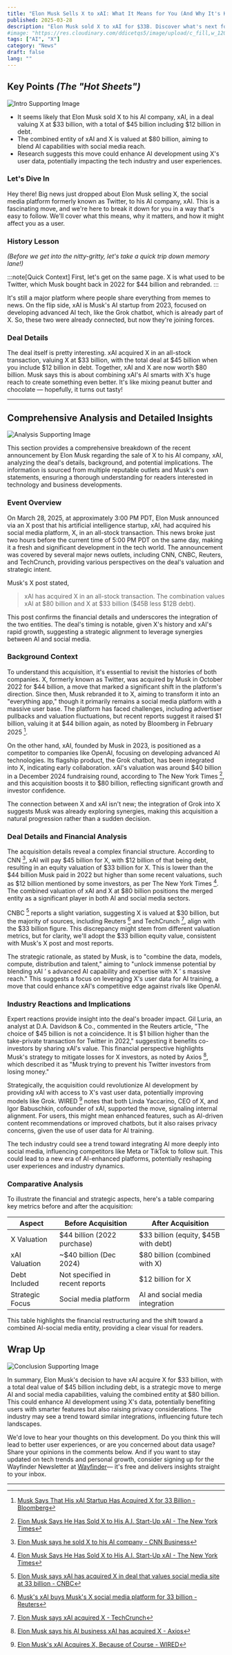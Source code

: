 ```yaml
---
title: "Elon Musk Sells X to xAI: What It Means for You (And Why It's Kinda Wild)"
published: 2025-03-28
description: "Elon Musk sold X to xAI for $33B. Discover what's next for users and tech."
#image: "https://res.cloudinary.com/ddicetqs5/image/upload/c_fill,w_1200,h_675,f_auto/v1746932689/wayfinder-images/elon-musk-sells-x-to-xai_s2tuta"
tags: ["AI", "X"]
category: "News"
draft: false
lang: ""
---
```


<!-- [Hero Image](https://res.cloudinary.com/ddicetqs5/image/upload/f_auto/v1746932689/wayfinder-images/elon-musk-sells-x-to-xai_s2tuta) -->

## Key Points _(The "Hot Sheets")_

![Intro Supporting Image](https://res.cloudinary.com/ddicetqs5/image/upload/f_auto,fl_force_strip,q_auto:best/v1/wayfinder-images/elon-musk-sells-x-to-xai-intro_ciytqt)

- It seems likely that Elon Musk sold X to his AI company, xAI, in a deal valuing X at \$33 billion, with a total of \$45 billion including \$12 billion in debt.
- The combined entity of xAI and X is valued at \$80 billion, aiming to blend AI capabilities with social media reach.
- Research suggests this move could enhance AI development using X's user data, potentially impacting the tech industry and user experiences.

### Let's Dive In

Hey there! Big news just dropped about Elon Musk selling X, the social media platform formerly known as Twitter, to his AI company, xAI. This is a fascinating move, and we're here to break it down for you in a way that's easy to follow. We'll cover what this means, why it matters, and how it might affect you as a user.

### History Lesson

_(Before we get into the nitty-gritty, let's take a quick trip down memory lane!)_

:::note[Quick Context]
First, let's get on the same page. X is what used to be Twitter, which Musk bought back in 2022 for \$44 billion and rebranded.
:::

It's still a major platform where people share everything from memes to news. On the flip side, xAI is Musk's AI startup from 2023, focused on developing advanced AI tech, like the Grok chatbot, which is already part of X. So, these two were already connected, but now they're joining forces.

### Deal Details

The deal itself is pretty interesting. xAI acquired X in an all-stock transaction, valuing X at \$33 billion, with the total deal at \$45 billion when you include \$12 billion in debt. Together, xAI and X are now worth \$80 billion. Musk says this is about combining xAI's AI smarts with X's huge reach to create something even better. It's like mixing peanut butter and chocolate — hopefully, it turns out tasty!

---

## Comprehensive Analysis and Detailed Insights

![Analysis Supporting Image](https://res.cloudinary.com/ddicetqs5/image/upload/f_auto,fl_force_strip,q_auto:best/v1/wayfinder-images/elon-musk-sells-x-to-xai-analysis_leqx80)

This section provides a comprehensive breakdown of the recent announcement by Elon Musk regarding the sale of X to his AI company, xAI, analyzing the deal's details, background, and potential implications. The information is sourced from multiple reputable outlets and Musk's own statements, ensuring a thorough understanding for readers interested in technology and business developments.

### Event Overview

On March 28, 2025, at approximately 3:00 PM PDT, Elon Musk announced via an X post that his artificial intelligence startup, xAI, had acquired his social media platform, X, in an all-stock transaction. This news broke just two hours before the current time of 5:00 PM PDT on the same day, making it a fresh and significant development in the tech world. The announcement was covered by several major news outlets, including CNN, CNBC, Reuters, and TechCrunch, providing various perspectives on the deal's valuation and strategic intent.

Musk's X post stated,

> xAI has acquired X in an all-stock transaction. The combination values xAI at \$80 billion and X at \$33 billion (\$45B less \$12B debt).

This post confirms the financial details and underscores the integration of the two entities. The deal's timing is notable, given X's history and xAI's rapid growth, suggesting a strategic alignment to leverage synergies between AI and social media.

### Background Context

To understand this acquisition, it's essential to revisit the histories of both companies. X, formerly known as Twitter, was acquired by Musk in October 2022 for \$44 billion, a move that marked a significant shift in the platform's direction. Since then, Musk rebranded it to X, aiming to transform it into an "everything app," though it primarily remains a social media platform with a massive user base. The platform has faced challenges, including advertiser pullbacks and valuation fluctuations, but recent reports suggest it raised \$1 billion, valuing it at \$44 billion again, as noted by Bloomberg in February 2025 [^8].

On the other hand, xAI, founded by Musk in 2023, is positioned as a competitor to companies like OpenAI, focusing on developing advanced AI technologies. Its flagship product, the Grok chatbot, has been integrated into X, indicating early collaboration. xAI's valuation was around \$40 billion in a December 2024 fundraising round, according to The New York Times [^7], and this acquisition boosts it to \$80 billion, reflecting significant growth and investor confidence.

The connection between X and xAI isn't new; the integration of Grok into X suggests Musk was already exploring synergies, making this acquisition a natural progression rather than a sudden decision.

### Deal Details and Financial Analysis

The acquisition details reveal a complex financial structure. According to CNN [^1], xAI will pay \$45 billion for X, with \$12 billion of that being debt, resulting in an equity valuation of \$33 billion for X. This is lower than the \$44 billion Musk paid in 2022 but higher than some recent valuations, such as \$12 billion mentioned by some investors, as per The New York Times [^7]. The combined valuation of xAI and X at \$80 billion positions the merged entity as a significant player in both AI and social media sectors.

CNBC [^2] reports a slight variation, suggesting X is valued at \$30 billion, but the majority of sources, including Reuters [^3] and TechCrunch [^4], align with the \$33 billion figure. This discrepancy might stem from different valuation metrics, but for clarity, we'll adopt the \$33 billion equity value, consistent with Musk's X post and most reports.

The strategic rationale, as stated by Musk, is to "combine the data, models, compute, distribution and talent," aiming to "unlock immense potential by blending xAI ’ s advanced AI capability and expertise with X ’ s massive reach." This suggests a focus on leveraging X's user data for AI training, a move that could enhance xAI's competitive edge against rivals like OpenAI.

### Industry Reactions and Implications

Expert reactions provide insight into the deal's broader impact. Gil Luria, an analyst at D.A. Davidson & Co., commented in the Reuters article, "The choice of \$45 billion is not a coincidence. It is \$1 billion higher than the take-private transaction for Twitter in 2022," suggesting it benefits co-investors by sharing xAI's value. This financial perspective highlights Musk's strategy to mitigate losses for X investors, as noted by Axios [^5], which described it as "Musk trying to prevent his Twitter investors from losing money."

Strategically, the acquisition could revolutionize AI development by providing xAI with access to X's vast user data, potentially improving models like Grok. WIRED [^6] notes that both Linda Yaccarino, CEO of X, and Igor Babuschkin, cofounder of xAI, supported the move, signaling internal alignment. For users, this might mean enhanced features, such as AI-driven content recommendations or improved chatbots, but it also raises privacy concerns, given the use of user data for AI training.

The tech industry could see a trend toward integrating AI more deeply into social media, influencing competitors like Meta or TikTok to follow suit. This could lead to a new era of AI-enhanced platforms, potentially reshaping user experiences and industry dynamics.

### Comparative Analysis

To illustrate the financial and strategic aspects, here's a table comparing key metrics before and after the acquisition:

| Aspect          | Before Acquisition              | After Acquisition                      |
| --------------- | ------------------------------- | -------------------------------------- |
| X Valuation     | \$44 billion (2022 purchase)   | \$33 billion (equity, \$45B with debt) |
| xAI Valuation   | ~\$40 billion (Dec 2024)       | \$80 billion (combined with X)         |
| Debt Included   | Not specified in recent reports | \$12 billion for X                     |
| Strategic Focus | Social media platform           | AI and social media integration        |

This table highlights the financial restructuring and the shift toward a combined AI-social media entity, providing a clear visual for readers.

## Wrap Up

![Conclusion Supporting Image](https://res.cloudinary.com/ddicetqs5/image/upload/f_auto,fl_force_strip,q_auto:best/v1/wayfinder-images/elon-musk-sells-x-to-xai-conclusion_cgo5hc.jpg)

In summary, Elon Musk's decision to have xAI acquire X for \$33 billion, with a total deal value of \$45 billion including debt, is a strategic move to merge AI and social media capabilities, valuing the combined entity at \$80 billion. This could enhance AI development using X's data, potentially benefiting users with smarter features but also raising privacy considerations. The industry may see a trend toward similar integrations, influencing future tech landscapes.

We'd love to hear your thoughts on this development. Do you think this will lead to better user experiences, or are you concerned about data usage? Share your opinions in the comments below. And if you want to stay updated on tech trends and personal growth, consider signing up for the Wayfinder Newsletter at [Wayfinder](https://wayfinder.eo.page/v6y87)— it's free and delivers insights straight to your inbox.

---

[^1]: [Elon Musk says he sold X to his AI company - CNN Business](https://www.cnn.com/2025/03/28/business/elon-musk-sells-x-to-xai/index.html)

[^2]: [Elon Musk says xAI has acquired X in deal that values social media site at 33 billion - CNBC](https://www.cnbc.com/2025/03/28/elon-musk-says-xai-has-acquired-x-in-deal-that-values-social-media-site-at-33-billion.html)

[^3]: [Musk's xAI buys Musk's X social media platform for 33 billion - Reuters](https://www.reuters.com/markets/deals/musks-xai-buys-social-media-platform-x-45-billion-2025-03-28/)

[^4]: [Elon Musk says xAI acquired X - TechCrunch](https://techcrunch.com/2025/03/28/elon-musk-says-xai-acquired-x/)

[^5]: [Elon Musk says his AI business xAI has acquired X - Axios](https://www.axios.com/2025/03/28/musk-x-xai)

[^6]: [Elon Musk's xAI Acquires X, Because of Course - WIRED](https://www.wired.com/story/xai-x-acquisition-deal/)

[^7]: [Elon Musk Says He Has Sold X to His A.I. Start-Up xAI - The New York Times](https://www.nytimes.com/2025/03/28/technology/musk-x-xai.html)

[^8]: [Musk Says That His xAI Startup Has Acquired X for 33 Billion - Bloomberg](https://www.bloomberg.com/news/articles/2025-02-19/musk-s-x-is-in-talks-to-raise-money-at-a-44-billion-valuation?sref=FXoxhseM)
